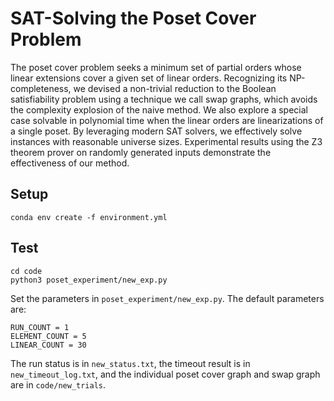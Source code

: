 # SAT-Solving the Poset Cover Problem
The poset cover problem seeks a minimum set of partial orders whose linear extensions cover a given set of linear orders. Recognizing its NP-completeness, we devised a non-trivial reduction to the Boolean satisfiability problem using a technique we call swap graphs, which avoids the complexity explosion of the naive method. We also explore a special case solvable in polynomial time when the linear orders are linearizations of a single poset. By leveraging modern SAT solvers, we effectively solve instances with reasonable universe sizes. Experimental results using the Z3 theorem prover on randomly generated inputs demonstrate the effectiveness of our method.

## Setup
```
conda env create -f environment.yml
```

## Test
```
cd code
python3 poset_experiment/new_exp.py
```
Set the parameters in `poset_experiment/new_exp.py`. The default parameters are:
```
RUN_COUNT = 1
ELEMENT_COUNT = 5
LINEAR_COUNT = 30
```
The run status is in `new_status.txt`, the timeout result is in `new_timeout_log.txt`, and  the individual poset cover graph and swap graph are in `code/new_trials`.
